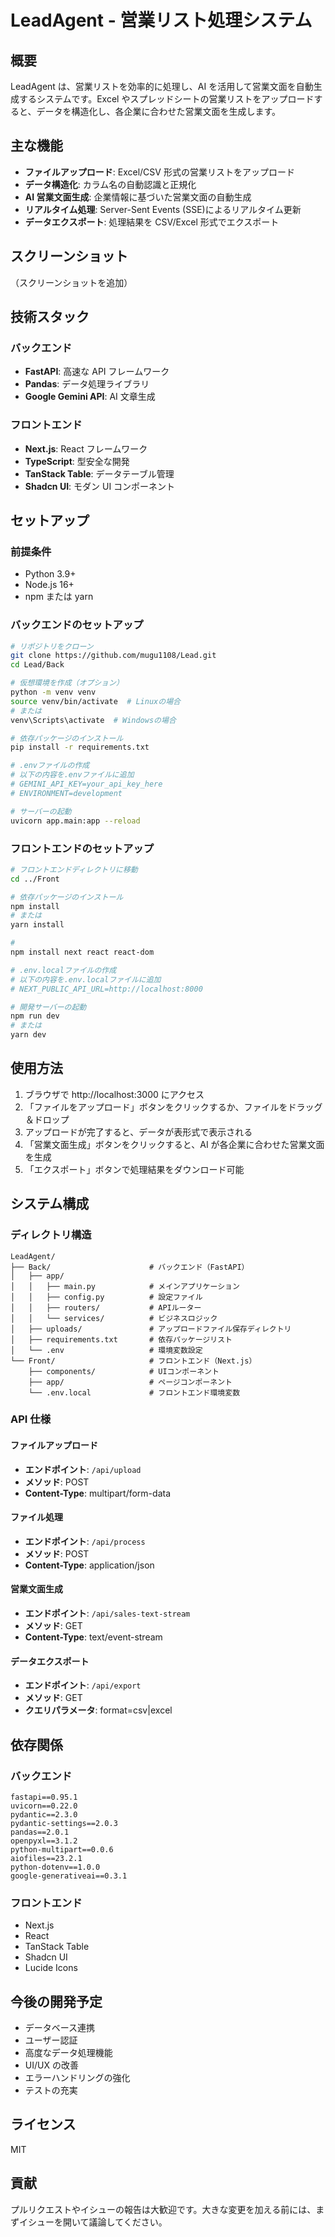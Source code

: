 # LeadAgent - 営業リスト処理システム

## 概要

LeadAgent は、営業リストを効率的に処理し、AI を活用して営業文面を自動生成するシステムです。Excel やスプレッドシートの営業リストをアップロードすると、データを構造化し、各企業に合わせた営業文面を生成します。

## 主な機能

- **ファイルアップロード**: Excel/CSV 形式の営業リストをアップロード
- **データ構造化**: カラム名の自動認識と正規化
- **AI 営業文面生成**: 企業情報に基づいた営業文面の自動生成
- **リアルタイム処理**: Server-Sent Events (SSE)によるリアルタイム更新
- **データエクスポート**: 処理結果を CSV/Excel 形式でエクスポート

## スクリーンショット

（スクリーンショットを追加）

## 技術スタック

### バックエンド

- **FastAPI**: 高速な API フレームワーク
- **Pandas**: データ処理ライブラリ
- **Google Gemini API**: AI 文章生成

### フロントエンド

- **Next.js**: React フレームワーク
- **TypeScript**: 型安全な開発
- **TanStack Table**: データテーブル管理
- **Shadcn UI**: モダン UI コンポーネント

## セットアップ

### 前提条件

- Python 3.9+
- Node.js 16+
- npm または yarn

### バックエンドのセットアップ

```bash
# リポジトリをクローン
git clone https://github.com/mugu1108/Lead.git
cd Lead/Back

# 仮想環境を作成（オプション）
python -m venv venv
source venv/bin/activate  # Linuxの場合
# または
venv\Scripts\activate  # Windowsの場合

# 依存パッケージのインストール
pip install -r requirements.txt

# .envファイルの作成
# 以下の内容を.envファイルに追加
# GEMINI_API_KEY=your_api_key_here
# ENVIRONMENT=development

# サーバーの起動
uvicorn app.main:app --reload
```

### フロントエンドのセットアップ

```bash
# フロントエンドディレクトリに移動
cd ../Front

# 依存パッケージのインストール
npm install
# または
yarn install

#
npm install next react react-dom

# .env.localファイルの作成
# 以下の内容を.env.localファイルに追加
# NEXT_PUBLIC_API_URL=http://localhost:8000

# 開発サーバーの起動
npm run dev
# または
yarn dev
```

## 使用方法

1. ブラウザで http://localhost:3000 にアクセス
2. 「ファイルをアップロード」ボタンをクリックするか、ファイルをドラッグ＆ドロップ
3. アップロードが完了すると、データが表形式で表示される
4. 「営業文面生成」ボタンをクリックすると、AI が各企業に合わせた営業文面を生成
5. 「エクスポート」ボタンで処理結果をダウンロード可能

## システム構成

### ディレクトリ構造

```
LeadAgent/
├── Back/                      # バックエンド（FastAPI）
│   ├── app/
│   │   ├── main.py            # メインアプリケーション
│   │   ├── config.py          # 設定ファイル
│   │   ├── routers/           # APIルーター
│   │   └── services/          # ビジネスロジック
│   ├── uploads/               # アップロードファイル保存ディレクトリ
│   ├── requirements.txt       # 依存パッケージリスト
│   └── .env                   # 環境変数設定
└── Front/                     # フロントエンド（Next.js）
    ├── components/            # UIコンポーネント
    ├── app/                   # ページコンポーネント
    └── .env.local             # フロントエンド環境変数
```

### API 仕様

#### ファイルアップロード

- **エンドポイント**: `/api/upload`
- **メソッド**: POST
- **Content-Type**: multipart/form-data

#### ファイル処理

- **エンドポイント**: `/api/process`
- **メソッド**: POST
- **Content-Type**: application/json

#### 営業文面生成

- **エンドポイント**: `/api/sales-text-stream`
- **メソッド**: GET
- **Content-Type**: text/event-stream

#### データエクスポート

- **エンドポイント**: `/api/export`
- **メソッド**: GET
- **クエリパラメータ**: format=csv|excel

## 依存関係

### バックエンド

```
fastapi==0.95.1
uvicorn==0.22.0
pydantic==2.3.0
pydantic-settings==2.0.3
pandas==2.0.1
openpyxl==3.1.2
python-multipart==0.0.6
aiofiles==23.2.1
python-dotenv==1.0.0
google-generativeai==0.3.1
```

### フロントエンド

- Next.js
- React
- TanStack Table
- Shadcn UI
- Lucide Icons

## 今後の開発予定

- データベース連携
- ユーザー認証
- 高度なデータ処理機能
- UI/UX の改善
- エラーハンドリングの強化
- テストの充実

## ライセンス

MIT

## 貢献

プルリクエストやイシューの報告は大歓迎です。大きな変更を加える前には、まずイシューを開いて議論してください。
